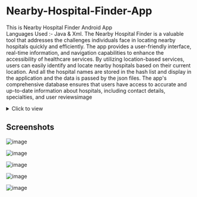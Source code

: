 # Nearby-Hospital-Finder-App
This is Nearby Hospital Finder Android App <br>
Languages Used :- Java & Xml.
The Nearby Hospital Finder is a valuable tool that addresses the challenges individuals face in locating nearby hospitals quickly and efficiently. The app provides a user-friendly interface, real-time information, and navigation capabilities to enhance the accessibility of healthcare services. By utilizing location-based services, users can easily identify and locate nearby hospitals based on their current location. And all the hospital names are stored in the hash list and display in the application and the data is passed by the json files. The app's comprehensive database ensures that users have access to accurate and up-to-date information about hospitals, including contact details, specialties, and user reviewsimage
<details>
<summary>Click to view</summary>

A hospital pathfinder app is crucial for improving the overall healthcare experience. By offering easy navigation within the complex hospital environment, the app reduces stress and saves time for patients and visitors. It enhances operational efficiency by helping staff quickly locate resources and respond to emergencies. Additionally, the app aids in optimizing hospital resources, managing traffic, and ensuring accessibility for individuals with mobility challenges or diverse language needs. Overall, it streamlines information access, contributing to a more efficient and patient-friendly healthcare environment.


</details>

## Screenshots

![image](https://github.com/Pheonix05/Nearby-Hospital-Finder-App/assets/119280316/5dd2a639-568b-4389-9a08-048bfe29d2b8)

![image](https://github.com/Pheonix05/Nearby-Hospital-Finder-App/assets/119280316/09e9b0ff-e84b-449e-896d-9fdbc27fae14)

![image](https://github.com/Pheonix05/Nearby-Hospital-Finder-App/assets/119280316/6cfc60fe-65ec-4836-a945-94e2dc3adf28)

![image](https://github.com/Pheonix05/Nearby-Hospital-Finder-App/assets/119280316/25b07b7f-9a39-4414-8030-94702adb3602)

![image](https://github.com/Pheonix05/Nearby-Hospital-Finder-App/assets/119280316/9b7db01b-2950-445c-a312-78bebf0fd766)
